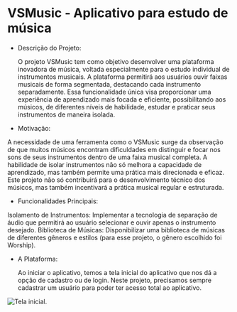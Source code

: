 # VSMusic - Aplicativo para estudo de música

- Descrição do Projeto:

  O projeto VSMusic tem como objetivo desenvolver uma plataforma inovadora de música, voltada especialmente para o estudo individual de instrumentos musicais. A plataforma permitirá aos usuários ouvir faixas musicais de forma segmentada, destacando cada instrumento separadamente. Essa funcionalidade única visa proporcionar uma experiência de aprendizado mais focada e eficiente, possibilitando aos músicos, de diferentes níveis de habilidade, estudar e praticar seus instrumentos de maneira isolada.

 - Motivação:

  A necessidade de uma ferramenta como o VSMusic surge da observação de que muitos músicos encontram dificuldades em distinguir e focar nos sons de seus instrumentos dentro de uma faixa musical completa. A habilidade de isolar instrumentos não só melhora a capacidade de aprendizado, mas também permite uma prática mais direcionada e eficaz. Este projeto não só contribuirá para o desenvolvimento técnico dos músicos, mas também incentivará a prática musical regular e estruturada.

 - Funcionalidades Principais:

  Isolamento de Instrumentos: Implementar a tecnologia de separação de áudio que permitirá ao usuário selecionar e ouvir apenas o instrumento desejado.
  Biblioteca de Músicas: Disponibilizar uma biblioteca de músicas de diferentes gêneros e estilos (para esse projeto, o gênero escolhido foi Worship).

- A Plataforma:

  Ao iniciar o aplicativo, temos a tela inicial do aplicativo que nos dá a opção de cadastro ou de login.
  Neste projeto, precisamos sempre cadastrar um usuário para poder ter acesso total ao aplicativo.

<img src="images/inicio" alt="Tela inicial.">
